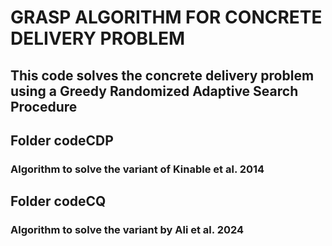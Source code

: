# GRASP ALGORITHM FOR CONCRETE DELIVERY PROBLEM

## This code solves the concrete delivery problem using a Greedy Randomized Adaptive Search Procedure

## Folder codeCDP
### Algorithm to solve the variant of Kinable et al. 2014

## Folder codeCQ
### Algorithm to solve the variant by Ali et al. 2024

